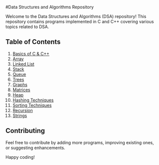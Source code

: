  #Data Structures and Algorithms Repository

Welcome to the Data Structures and Algorithms (DSA) repository! This repository contains programs implemented in C and C++ covering various topics related to DSA.

## Table of Contents

1. [Basics of C & C++](#basics-of-c--c)
2. [Array](#array)
3. [Linked List](#linked-list)
4. [Stack](#stack)
5. [Queue](#queue)
6. [Trees](#trees)
7. [Graphs](#graphs)
8. [Matrices](#matrices)
9. [Heap](#heap)
10. [Hashing Techniques](#hashing-techniques)
11. [Sorting Techniques](#sorting-techniques)
12. [Recursion](#recursion)
13. [Strings](#strings)

## Contributing

Feel free to contribute by adding more programs, improving existing ones, or suggesting enhancements. 

Happy coding!

